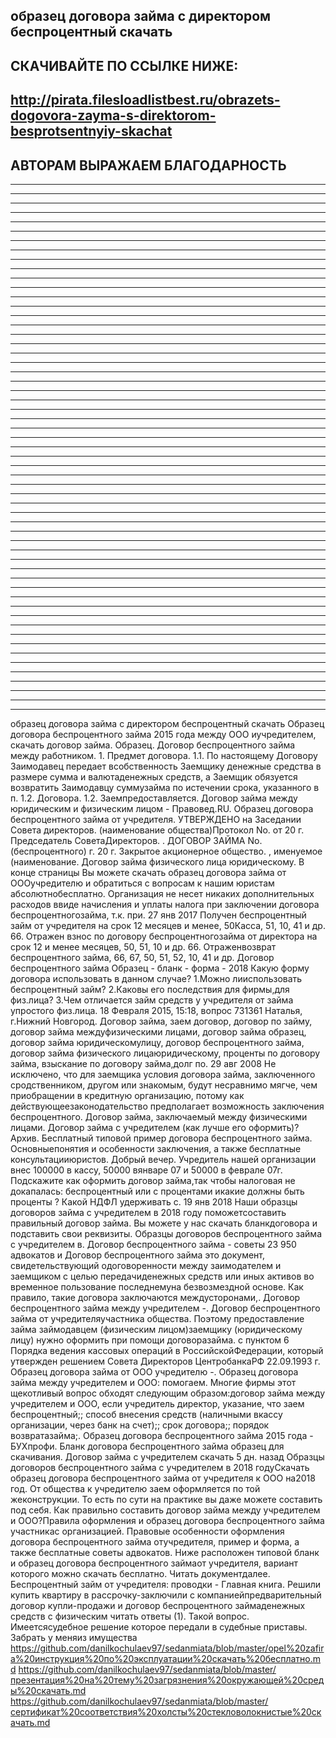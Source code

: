 образец договора займа с директором беспроцентный скачать
--------------------------------------------------
СКАЧИВАЙТЕ ПО ССЫЛКЕ НИЖЕ:
--------------------------------------------------
http://pirata.filesloadlistbest.ru/obrazets-dogovora-zayma-s-direktorom-besprotsentnyiy-skachat
--------------------------------------------------
АВТОРАМ ВЫРАЖАЕМ БЛАГОДАРНОСТЬ
--------------------------------------------------
--------------------------------------------------
--------------------------------------------------
--------------------------------------------------
--------------------------------------------------
--------------------------------------------------
--------------------------------------------------
--------------------------------------------------
--------------------------------------------------
--------------------------------------------------
--------------------------------------------------
--------------------------------------------------
--------------------------------------------------
--------------------------------------------------
--------------------------------------------------
--------------------------------------------------
--------------------------------------------------
--------------------------------------------------
--------------------------------------------------
--------------------------------------------------
--------------------------------------------------
--------------------------------------------------
--------------------------------------------------
--------------------------------------------------
--------------------------------------------------
--------------------------------------------------
--------------------------------------------------
--------------------------------------------------
--------------------------------------------------
--------------------------------------------------
--------------------------------------------------
--------------------------------------------------
--------------------------------------------------
--------------------------------------------------
--------------------------------------------------
--------------------------------------------------
--------------------------------------------------
--------------------------------------------------
--------------------------------------------------
--------------------------------------------------
--------------------------------------------------
--------------------------------------------------
--------------------------------------------------
--------------------------------------------------
--------------------------------------------------
--------------------------------------------------
--------------------------------------------------
--------------------------------------------------
--------------------------------------------------
--------------------------------------------------
--------------------------------------------------
--------------------------------------------------
--------------------------------------------------
--------------------------------------------------
--------------------------------------------------
--------------------------------------------------
--------------------------------------------------
--------------------------------------------------
образец договора займа с директором беспроцентный скачать Образец договора беспроцентного займа 2015 года между ООО иучредителем, скачать договор займа. Образец. Договор беспроцентного займа между работником. 1. Предмет договора. 1.1. По настоящему Договору Заимодавец передает всобственность Заемщику денежные средства в размере сумма и валютаденежных средств, а Заемщик обязуется возвратить Заимодавцу суммузайма по истечении срока, указанного в п. 1.2. Договора. 1.2. Заемпредоставляется. Договор займа между юридическим и физическим лицом - Правовед.RU. Образец договора беспроцентного займа от учредителя. УТВЕРЖДЕНО на Заседании Совета директоров. (наименование общества)Протокол Nо.  от  20 г. Председатель СоветаДиректоров. .  ДОГОВОР ЗАЙМА Nо.  (беспроцентного) г.   20 г. Закрытое акционерное общество. , именуемое (наименование. Договор займа физического лица юридическому. В конце страницы Вы можете скачать образец договора займа от ОООучредителю и обратиться с вопросам к нашим юристам абсолютнобесплатно.  Организация не несет никаких дополнительных расходов ввиде начисления и уплаты налога при заключении договора беспроцентногозайма, т.к. при. 27 янв 2017  Получен беспроцентный займ от учредителя на срок 12 месяцев и менее, 50Касса, 51, 10, 41 и др. 66. Отражен взнос по договору беспроцентногозайма от директора на срок 12 и менее месяцев, 50, 51, 10 и др. 66. Отраженвозврат беспроцентного займа, 66, 67, 50, 51, 52, 10, 41 и др. Договор беспроцентного займа  Образец - бланк - форма - 2018
Какую форму договора использовать в данном случае? 1.Можно лииспользовать беспроцентный займ? 2.Каковы его последствия для фирмы,для физ.лица? 3.Чем отличается займ средств у учредителя от займа упростого физ.лица. 18 Февраля 2015, 15:18, вопрос 731361 Наталья, г.Нижний Новгород. Договор займа, заем договор, договор по займу, договор займа междуфизическими лицами, договор займа образец, договор займа юридическомулицу, договор беспроцентного займа, договор займа физического лицаюридическому, проценты по договору займа, взыскание по договору займа,долг по. 29 авг 2008  Не исключено, что для заемщика условия договора займа, заключенного сродственником, другом или знакомым, будут несравнимо мягче, чем приобращении в кредитную организацию, потому как действующеезаконодательство предполагает возможность заключения беспроцентного. Договор займа, заключаемый между физическими лицами. Договор займа с учредителем (как лучше его оформить)? Архив. Бесплатный типовой пример договора беспроцентного займа. Основныепонятия и особенности заключения, а также бесплатные консультацииюристов. Добрый вечер. Учредитель нашей организации внес 100000 в кассу, 50000 вянваре 07 и 50000 в феврале 07г. Подскажите как оформить договор займа,так чтобы налоговая не докапалась: беспроцентный или с процентами икакие должны быть проценты ? Какой НДФЛ удерживать с. 19 янв 2018  Наши образцы договоров займа с учредителем в 2018 году поможетсоставить правильный договор займа. Вы можете у нас скачать бланкдоговора и подставить свои реквизиты. Образцы договоров беспроцентного займа с учредителем в. Договор беспроцентного займа - советы 23 950 адвокатов и
Договор беспроцентного займа  это документ, свидетельствующий одоговоренности между заимодателем и заемщиком с целью передачиденежных средств или иных активов во временное пользование последнемуна безвозмездной основе. Как правило, такие договора заключаются междусторонами,. Договор беспроцентного займа между учредителем -. Договор беспроцентного займа от учредителяучастника общества. Поэтому предоставление займа займодавцем (физическим лицом)заемщику (юридическому лицу) нужно оформить при помощи договоразайма.  с пунктом 6 Порядка ведения кассовых операций в РоссийскойФедерации, который утвержден решением Совета Директоров ЦентробанкаРФ 22.09.1993 г. Образец договора займа от ООО учредителю -. Образец договора займа между учредителем и ООО: помогаем. Многие фирмы этот щекотливый вопрос обходят следующим образом:договор займа между учредителем и ООО, если учредитель  директор, указание, что заем беспроцентный;; способ внесения средств (наличными вкассу организации, через банк на счет);; срок договора;; порядок возвратазайма;. Образец договора беспроцентного займа 2015 года - БУХпрофи. Бланк договора беспроцентного займа образец для скачивания. Договор займа с учредителем скачать
5 дн. назад  Образцы договоров беспроцентного займа с учредителем в 2018 годуСкачать образец договора беспроцентного займа от учредителя к ООО на2018 год. От общества к учредителю заем оформляется по той жеконструкции. То есть по сути на практике вы даже можете составить под себя. Как правильно составить договор займа между учредителем и ООО?Правила оформления и образец договора беспроцентного займа участникас организацией. Правовые особенности оформления договора беспроцентного займа отучредителя, пример и форма, а также бесплатные советы адвокатов. Ниже расположен типовой бланк и образец договора беспроцентного займаот учредителя, вариант которого можно скачать бесплатно. Читать документдалее. Беспроцентный займ от учредителя: проводки - Главная книга. Решили купить квартиру в рассрочку-заключили с компаниейпредварительный договор купли-продажи и договор беспроцентного займаденежных средств с физическим читать ответы (1). Такой вопрос. Имеетсясудебное решение которое передали в судебные приставы. Забрать у меняиз имущества
https://github.com/danilkochulaev97/sedanmiata/blob/master/opel%20zafira%20инструкция%20по%20эксплуатации%20скачать%20бесплатно.md
https://github.com/danilkochulaev97/sedanmiata/blob/master/презентация%20на%20тему%20загрязнения%20окружающей%20среды%20скачать.md
https://github.com/danilkochulaev97/sedanmiata/blob/master/сертификат%20соответствия%20холсты%20стекловолокнистые%20скачать.md